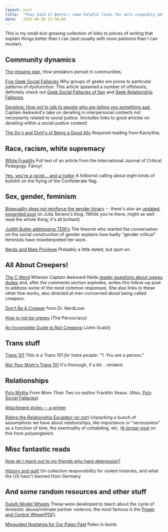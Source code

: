 ```yaml
---
layout: post
title:  "They Said It Better: some helpful links for anti-stupidity advocacy"
date:   2015-09-30 21:36:00
---
```


This is my small-but-growing collection of links to pieces of writing that explain things better than I can (and usually with more patience than I can muster). 

## Community dynamics

[The missing stair.](http://pervocracy.blogspot.com/2012/06/missing-stair.html) How predators persist in communities.

[Five Geek Social Fallacies](http://www.plausiblydeniable.com/opinion/gsf.html) Why groups of geeks are prone to particular patterns of dysfunction. This article spawned a number of offshoots; definitely check out [Geek Social Fallacies of Sex](http://pervocracy.blogspot.com/2012/02/geek-social-fallacies-of-sex.html) and [Geek Relationship Fallacies](http://captainawkward.com/2012/04/16/geek-relationship-fallacies/).

[Derailing: How not to talk to people who are telling you something sad.](http://captainawkward.com/2011/12/05/derailing-how-not-to-talk-to-people-who-are-telling-you-something-sad/) Captain Awkward's take on derailing in interpersonal contexts not necessarily related to social justice. (Includes links to good articles on derailing within a social-justice context)

[The Do's and Dont's of Being a Good Ally](http://theangryblackwoman.com/2009/10/01/the-dos-and-donts-of-being-a-good-ally/) Required reading from Karnythia.

## Race, racism, white supremacy

[White Fragility](http://libjournal.uncg.edu/index.php/ijcp/article/view/249/116) Full text of an article from the International Journal of Critical Pedagogy. Fancy!

[Yes, you're a racist... and a traitor](https://medium.com/@thejohnprice/yes-you-re-a-racist-and-a-traitor-6c4bb12c5b63) A folklorist calling about eight kinds of bullshit on the flying of the Confederate flag. 

## Sex, gender, feminism

[Bisexuality does not reinforce the gender binary](http://www.thescavenger.net/sex-gender-sexual-diversity/glb-diversity/467-bisexuality-does-not-reinforce-the-gender-binary-39675.html) -- there's also an [updated, expanded post](http://juliaserano.blogspot.com/2012/11/bisexuality-and-binaries-revisited.html) on Julia Serano's blog. (While you're there, might as well read the whole thing; it's all brilliant)

[Judith Butler addressing TERFs](http://theterfs.com/2014/05/01/judith-butler-addresses-terfs-and-the-work-of-sheila-jeffreys-and-janice-raymond/) The theorist who started the conversation on the social construction of gender explains how badly "gender critical" feminists have misinterpreted her work. 

[Nerds and Male Privilege](http://www.doctornerdlove.com/2011/11/nerds-and-male-privilege/) Probably a little dated, but spot-on. 

## All About Creepers!
[The C Word](http://captainawkward.com/2012/08/11/the-c-word/) Wherein Captain Awkward fields [reader questions about creepy dudes](http://captainawkward.com/2012/08/07/322-323-my-friend-group-has-a-case-of-the-creepy-dude-how-do-we-clear-that-up/) and, after the comments section explodes, writes this follow-up post to address some of the most common responses. She also links to these other fine works, also directed at men concerned about being called creepers:

[Don't Be A Creeper](http://www.doctornerdlove.com/2011/12/dont-be-a-creeper/all/1/) from Dr. NerdLove

[How to not be creepy](http://pervocracy.blogspot.com/2011/07/how-to-not-be-creepy.html) (The Pervocracy)

[An Incomplete Guide to Not Creeping](http://whatever.scalzi.com/2012/08/09/an-incomplete-guide-to-not-creeping/) (John Scalzi)


## Trans stuff
[Trans 101](https://binarysubverter.wordpress.com/2010/11/24/trans-101/) This is a Trans 101 *for trans people:* "1. You are a person."

[Not Your Mom's Trans 101](http://www.tranarchism.com/2010/11/26/not-your-moms-trans-101/) It's thorough, if a bit... strident.

## Relationships

[Poly Myths](https://www.morethantwo.com/polymyths.html) From *More Than Two* co-author Franklin Veaux. (Also, [Poly Social Fallacies](https://www.morethantwo.com/socialfallacies.html))

[Attachment styles -- a primer](http://www.thedirtynormal.com/blog/2010/06/21/attachment-styles-a-primer/) 

[Riding the Relationship Escalator (or not)](http://solopoly.net/2012/11/29/riding-the-relationship-escalator-or-not/) Unpacking a bunch of assumptions we have about relationships, like importance or "seriousness" as a function of time, the eventuality of cohabiting, etc. ([A longer post](http://polysingleish.com/2015/04/28/navigating-non-escalator-relationships/) on this from polysingleish)

## Misc fantastic reads
[How do I reach out to my friends who have depression?](http://captainawkward.com/2014/08/12/613-how-do-i-reach-out-to-my-friends-who-have-depression/)

[History and guilt](http://aeon.co/magazine/society/can-america-learn-from-germany-about-historical-guilt/) On collective responsibility for violent histories, and what the US hasn't learned from Germany

## And some random resources and other stuff
[Duluth Model Wheels](http://www.theduluthmodel.org/training/wheels.html) These were developed to teach about the cycle of domestic abuse/intimate partner violence; the most famous is the [Power and Control Wheel(PDF)](http://www.theduluthmodel.org/pdf/PowerandControl.pdf).

[Misguided Nostalgia for Our Paleo Past](http://chronicle.com/article/Misguided-Nostalgia-for-Our/137285/) Paleo is dumb.
